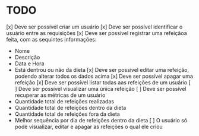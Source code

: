 # TODO
[x] Deve ser possível criar um usuário
[x] Deve ser possível identificar o usuário entre as requisições
[x] Deve ser possível registrar uma refeiçãoa feita, com as sequintes informações:
   - Nome
   - Descrição
   - Data e Hora
   - Está dentrou ou não da dieta
[x] Deve ser possível editar uma refeição, podendo alterar todos os dados acima
[x] Deve ser possível apagar uma refeição
[x] Deve ser possível listar todas aas refeições de um usuário
[ ] Deve ser possível visualizar uma única refeição
[ ] Deve ser possível recuperar as métricas de um usuário
   - Quantidade total de refeições realizadas
   - Quantidade total de refeições dentro da dieta
   - Quantidade total de refeições fora da dieta
   - Melhor sequência por dia de refeições dentro da dieta
[ ] O usuário só pode visualizar, editar e apagar as refeições o qual ele criou
